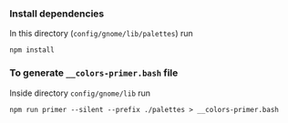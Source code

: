 ### Install dependencies

In this directory (`config/gnome/lib/palettes`) run

```shell
npm install
```


### To generate `__colors-primer.bash` file
Inside directory `config/gnome/lib` run
```shell
npm run primer --silent --prefix ./palettes > __colors-primer.bash
```

